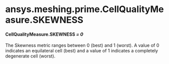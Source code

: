 <a id="ansys-meshing-prime-cellqualitymeasure-skewness"></a>

# ansys.meshing.prime.CellQualityMeasure.SKEWNESS

<a id="ansys.meshing.prime.CellQualityMeasure.SKEWNESS"></a>

#### CellQualityMeasure.SKEWNESS *= 0*

The Skewness metric ranges between 0 (best) and 1 (worst). A value of 0 indicates an equilateral cell (best) and a value of 1 indicates a completely degenerate cell (worst).

<!-- !! processed by numpydoc !! -->
